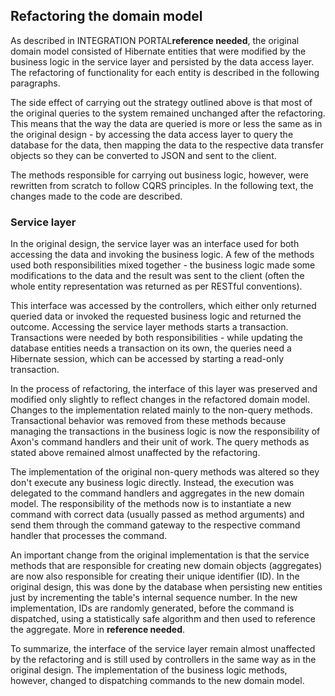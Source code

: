 ## Refactoring the domain model

As described in INTEGRATION PORTAL**reference needed**, the original domain model consisted of Hibernate entities that were modified by the business logic in the service layer and persisted by the data access layer. The refactoring of functionality for each entity is described in the following paragraphs.

The side effect of carrying out the strategy outlined above is that most of the original queries to the system remained unchanged after the refactoring. This means that the way the data are queried is more or less the same as in the original design - by accessing the data access layer to query the database for the data, then mapping the data to the respective data transfer objects so they can be converted to JSON and sent to the client.

The methods responsible for carrying out business logic, however, were rewritten from scratch to follow CQRS principles. In the following text, the changes made to the code are described.

### Service layer

In the original design, the service layer was an interface used for both accessing the data and invoking the business logic. A few of the methods used both responsibilities mixed together - the business logic made some modifications to the data and the result was sent to the client (often the whole entity representation was returned as per RESTful conventions).

This interface was accessed by the controllers, which either only returned queried data or invoked the requested business logic and returned the outcome. Accessing the service layer methods starts a transaction. Transactions were needed by both responsibilities - while updating the database entities needs a transaction on its own, the queries need a Hibernate session, which can be accessed by starting a read-only transaction.

In the process of refactoring, the interface of this layer was preserved and modified only slightly to reflect changes in the refactored domain model. Changes to the implementation related mainly to the non-query methods. Transactional behavior was removed from these methods because managing the transactions in the business logic is now the responsibility of Axon's command handlers and their unit of work. The query methods as stated above remained almost unaffected by the refactoring.

The implementation of the original non-query methods was altered so they don't execute any business logic directly. Instead, the execution was delegated to the command handlers and aggregates in the new domain model. The responsibility of the methods now is to instantiate a new command with correct data (usually passed as method arguments) and send them through the command gateway to the respective command handler that processes the command. 

An important change from the original implementation is that the service methods that are responsible for creating new domain objects (aggregates) are now also responsible for creating their unique identifier (ID). In the original design, this was done by the database when persisting new entities just by incrementing the table's internal sequence number. In the new implementation, IDs are randomly generated, before the command is dispatched, using a statistically safe algorithm and then used to reference the aggregate. More in **reference needed**.

To summarize, the interface of the service layer remain almost unaffected by the refactoring and is still used by controllers in the same way as in the original design. The implementation of the business logic methods, however, changed to dispatching commands to the new domain model.
